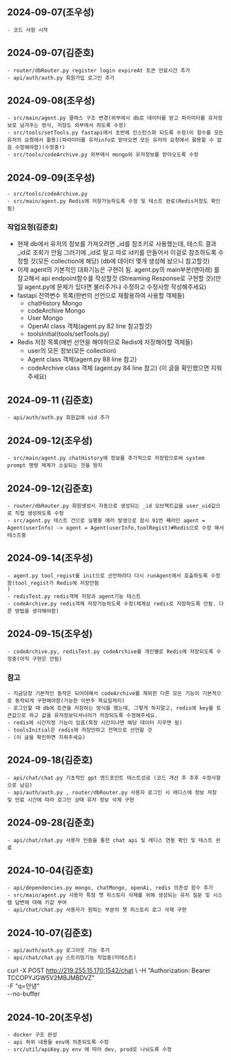 ## 2024-09-07(조우성)
    - 코드 사항 시작 


## 2024-09-07(김준호)
    - router/dbRouter.py register login expireAt 토큰 만료시간 추가
    - api/auth/auth.py 회원가입 로그인 추가

## 2024-09-08(조우성)
    - src/main/agent.py 클래스 구조 변경(외부에서 db로 데이터를 받고 파라미터를 유저정보로 넘겨주는 방식, 저장도 외부에서 하도록 수정)
    - src/tools/setTools.py fastapi에서 초반에 인스턴스화 되도록 수정(이 함수를 모든 유저의 요청에서 활용)(파라미터를 유저info로 받아오면 모든 유저의 요청에서 활용할 수 없음 수정해야함)(수정중!)
    - src/tools/codeArchive.py 외부에서 mongo와 유저정보를 받아오도록 수정

## 2024-09-09(조우성)
    - src/tools/codeArchive.py 
    - src/main/agent.py Redis에 저장가능하도록 수정 및 테스트 완료(Redis저장도 확인됨)

### 작업요청(김준호)
- 현재 db에서 유저의 정보를 가져오려면 _id를 참조키로 사용했는데, 테스트 결과 _id로 조회가 안됨
그러기에 _id로 말고 따로 id키를 만들어서 이걸로 참조하도록 수정할 것(모든 collection에 해당)
(db에 데이터 몇개 생성해 놨으니 참고할것)
- 이제 agent의 기본적인 대화기능은 구현이 됨. agent.py의 main부분(맨아래) 를 참고해서 api endpoint함수를 작성할것 (Streaming Response로 구현할 것)(만일 agent.py에 문제가 있다면 불러주거나 수정하고 수정사항 작성해주세요)
- fastapi 전역변수 목록(한번의 선언으로 재활용하여 사용할 객체들)
    - chatHistory Mongo
    - codeArchive Mongo
    - User Mongo
    - OpenAI class 객체(agent.py  82 line 참고할것)
    - toolsInitial(tools/setTools.py) 
- Redis 저장 목록(매번 선언을 해야하므로 Redis에 저장해야할 객체들)
    - user의 모든 정보(모든 collection)
    - Agent class 객체(agent.py 88 line 참고)
    - codeArchive class 객체 (agent.py 84 line 참고)
(이 글을 확인했으면 지워주세요)

## 2024-09-11 (김준호)
    - api/auth/auth.py 회원값에 uid 추가

## 2024-09-12(조우성)
    - src/main/agent.py chatHistory에 정보를 추가적으로 저장함으로써 system prompt 명령 체계가 소실되는 것을 방지

## 2024-09-12(김준호)
    - router/dbRouter.py 회원생성시 자동으로 생성되는 _id 오브젝트값을 user_uid값으로 직접 생성하도록 수정
    - src/agent.py 테스트 건으로 실행중 에러 발생으로 잠시 91번 쨰라인 agent = Agent(userInfo) -> agent = Agent(userInfo,toolRegist)#Redis으로 수정 해서 테스트중

## 2024-09-14(조우성)
    - agent.py tool_regist를 init으로 선언하려다 다시 runAgent에서 호출하도록 수정함(tool_regist가 Redis에 저장안됨
    )
    - redisTest.py redis객체 저장과 agent기능 테스트 
    - codeArchive.py redis객체 저장가능하도록 수정(체계상 redis로 저장하도록 안됨. 다른 방법을 생각해야함)

## 2024-09-15(조우성)
    - codeArchive.py, redisTest.py codeArchive를 개인별로 Redis에 저장되도록 수정중(아직 구현은 안됨)

### 참고
    - 지금당장 기본적인 동작은 되어야해서 codeArchive를 제외한 다른 모든 기능이 기본적으로 동작되게 구현해야함(가능한 이번주 목요일까지)
    - 로그인할 때 db에 토큰을 저장하는 방식을 했는데, 그렇게 하지말고, redis에 key를 토큰값으로 하고 값을 유저정보딕셔너리가 저장되도록 수정해주세요.
    - redis에 시간지정 기능이 있음(특정 시간지나면 해당 데이터 지우면 됨)
    - toolsInitial은 redis에 저장안하고 전역으로 선언할 것
    - (이 글을 확인하면 지워주세요)

## 2024-09-18(김준호)
    - api/chat/chat.py 기초적인 gpt 엔드포인트 테스트성공 (코드 개선 후 추후 수정사항으로 남김)
    - api/auth/auth.py , router/dbRouter.py 사용자 로그인 시 레디스에 정보 저장 및 만료 시간에 따라 로그인 상태 유저 정보 삭제 구현

## 2024-09-28(김준호)
    - api/chat/chat.py 사용자 인증을 통한 chat api 및 레디스 연동 확인 및 테스트 완료

## 2024-10-04(김준호)
    - api/dependencies.py mongo, chatMongo, openAi, redis 의존성 함수 추가
    - src/main/agent.py 사용자 특정 챗 히스토리 삭제를 위해 생성되는 유저 질문 및 시스템 답변에 대해 키값 부여
    - api/chat/chat.py 사용자가 원하는 부분의 챗 히스토리 로그 삭제 구현
    
## 2024-10-07(김준호)
    - api/auth/auth.py 로그아웃 기능 추가
    - api/chat/chat.py 스트리밍기능 작업중(미테스트)

curl -X POST http://219.255.15.170:1542/chat \                                               -H "Authorization: Bearer TCCOPYJGW5V2MBJMBDVZ" \
-F "q=안녕" \
--no-buffer

## 2024-10-20(조우성)
    - docker 구조 완성 
    - api 하위 내용들 env에 의존되도록 수정 
    - src/util/apiKey.py env 에 따라 dev, prod로 나뉘도록 수정 